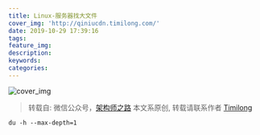 ```yaml
---
title: Linux-服务器找大文件
cover_img: 'http://qiniucdn.timilong.com/'
date: 2019-10-29 17:39:16
tags:
feature_img:
description:
keywords:
categories:
---
```


![cover_img]()

> 转载自: 微信公众号，[架构师之路]()
> 本文系原创, 转载请联系作者 [Timilong](http://blog.timilong.com/about)

```
du -h --max-depth=1
```
